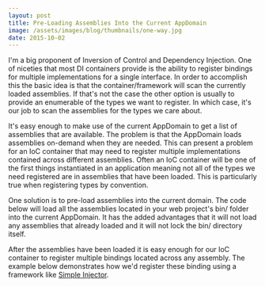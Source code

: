 ```yaml
---
layout: post
title: Pre-Loading Assemblies Into the Current AppDomain
image: /assets/images/blog/thumbnails/one-way.jpg
date: 2015-10-02
---
```


I'm a big proponent of Inversion of Control and Dependency Injection. One of niceties that most DI containers provide is the<!--more--> ability to register bindings for multiple implementations for a single interface. In order to accomplish this the basic idea is that the container/framework will scan the currently loaded assemblies. If that's not the case the other option is usually to provide an enumerable of the types we want to register. In which case, it's our job to scan the assemblies for the types we care about. 

It's easy enough to make use of the current AppDomain to get a list of assemblies that are available. The problem is that the AppDomain loads assemblies on-demand when they are needed. This can present a problem for an IoC container that may need to register multiple implementations contained across different assemblies. Often an IoC container will be one of the first things instantiated in an application meaning not all of the types we need registered are in assemblies that have been loaded. This is particularly true when registering types by convention. 

One solution is to pre-load assemblies into the current domain. The code below will load all the assemblies located in your web project's bin/ folder into the current AppDomain. It has the added advantages that it will not load any assemblies that already loaded and it will not lock the bin/ directory itself.   

<script src="https://gist.github.com/stesta/0e0ea00de8c9edfca80e.js"></script>  

After the assemblies have been loaded it is easy enough for our IoC container to register multiple bindings located across any assembly. The example below demonstrates how we'd register these binding using a framework like [Simple Injector](https://simpleinjector.org).  

<script src="https://gist.github.com/stesta/fedf3aba270372e424a4.js"></script>   
